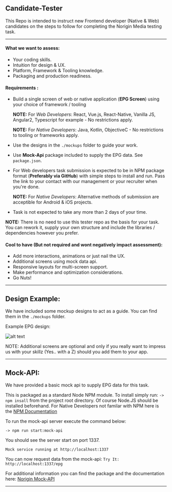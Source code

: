 ## Candidate-Tester
This Repo is intended to instruct new Frontend developer (Native & Web) candidates on the steps to follow for completing the Norigin Media testing task.

---

#### What we want to assess:

* Your coding skills.
* Intuition for design & UX.
* Platform, Framework & Tooling knowledge.
* Packaging and production readiness.

#### Requirements :

 * Build a single screen of web or native application (**EPG Screen**) using your choice of framework / tooling
 
    **NOTE:** For *Web Developers*: React, Vue.js, React-Native, Vanilla JS, Angular2, Typescript for example - No restrictions apply.
    
    **NOTE:** For *Native Developers*: Java, Kotlin, ObjectiveC - No restrictions to tooling or frameworks apply.
 
 * Use the designs in the `./mockups` folder to guide your work. 
 * Use **Mock-Api** package included to supply the EPG data. See `package.json`.
 * For Web developers task submission is expected to be in NPM package format (**Preferably via GitHub**) with simple steps to install and run. Pass the link to your contact with our management or your recruiter when you're done. 
 
    **NOTE:** For *Native Developers*: Alternative methods of submission are acceptible for Android & iOS projects.
 
 * Task is not expected to take any more than 2 days of your time.

**NOTE:** There is no need to use this tester repo as the basis for your task. You can rework it, supply your own structure and include the libraries / dependencies however you prefer.

#### Cool to have (But not required and wont negatively impact assessment):

* Add more interactions, animations or just nail the UX.
* Additional screens using mock data api.
* Responsive layouts for multi-screen support.
* Make performance and optimization considerations.
* Go Nuts!


---
## Design Example:

We have included some mockup designs to act as a guide. You can find them in the `./mockups` folder.

Example EPG design:

![alt text](https://raw.githubusercontent.com/NoriginMedia/candidate-tester/master/mockups/EPG_small.png "Logo Title Text 1")



NOTE: Additional screens are optional and only if you really want to impress us with your skillz (Yes.. with a Z) should you add them to your app.

---

## Mock-API:

We have provided a basic mock api to supply EPG data for this task. 

This is packaged as a standard Node NPM module. To install simply run: `-> npm insall` from the project root directory.
Of course Node.JS should be installed beforehand. For Native Developers not familar with NPM here is the [NPM Documentation](https://docs.npmjs.com/getting-started/installing-node)

To run the mock-api server execute the command below:

```
-> npm run start:mock-api
```
You should see the server start on port 1337.
```
Mock service running at http://localhost:1337
```
You can now request data from the mock-api: 
`Try It: http://localhost:1337/epg`


For additional information you can find the package and the documentation here: [Norigin Mock-API](https://github.com/NoriginMedia/mock-api/tree/cloudberry)

---
